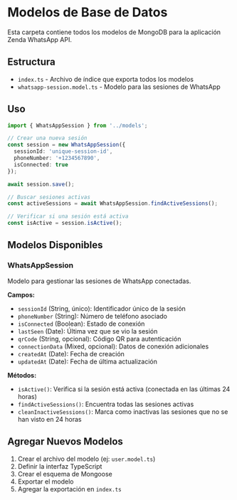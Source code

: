 # Modelos de Base de Datos

Esta carpeta contiene todos los modelos de MongoDB para la aplicación Zenda WhatsApp API.

## Estructura

- `index.ts` - Archivo de índice que exporta todos los modelos
- `whatsapp-session.model.ts` - Modelo para las sesiones de WhatsApp

## Uso

```typescript
import { WhatsAppSession } from '../models';

// Crear una nueva sesión
const session = new WhatsAppSession({
  sessionId: 'unique-session-id',
  phoneNumber: '+1234567890',
  isConnected: true
});

await session.save();

// Buscar sesiones activas
const activeSessions = await WhatsAppSession.findActiveSessions();

// Verificar si una sesión está activa
const isActive = session.isActive();
```

## Modelos Disponibles

### WhatsAppSession

Modelo para gestionar las sesiones de WhatsApp conectadas.

**Campos:**
- `sessionId` (String, único): Identificador único de la sesión
- `phoneNumber` (String): Número de teléfono asociado
- `isConnected` (Boolean): Estado de conexión
- `lastSeen` (Date): Última vez que se vio la sesión
- `qrCode` (String, opcional): Código QR para autenticación
- `connectionData` (Mixed, opcional): Datos de conexión adicionales
- `createdAt` (Date): Fecha de creación
- `updatedAt` (Date): Fecha de última actualización

**Métodos:**
- `isActive()`: Verifica si la sesión está activa (conectada en las últimas 24 horas)
- `findActiveSessions()`: Encuentra todas las sesiones activas
- `cleanInactiveSessions()`: Marca como inactivas las sesiones que no se han visto en 24 horas

## Agregar Nuevos Modelos

1. Crear el archivo del modelo (ej: `user.model.ts`)
2. Definir la interfaz TypeScript
3. Crear el esquema de Mongoose
4. Exportar el modelo
5. Agregar la exportación en `index.ts`
